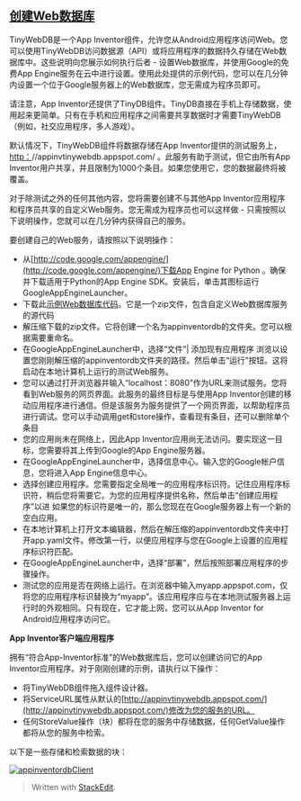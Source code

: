 ## [创建Web数据库](https://appinventorapi.com/program-an-api-python/ "创建Web数据库")

TinyWebDB是一个App Inventor组件，允许您从Android应用程序访问Web。您可以使用TinyWebDB访问数据源（API）或将应用程序的数据持久存储在Web数据库中。这些说明向您展示如何执行后者 - 设置Web数据库，并使用Google的免费App Engine服务在云中进行设置。使用此处提供的示例代码，您可以在几分钟内设置一个位于Google服务器上的Web数据库，您无需成为程序员即可。

请注意，App Inventor还提供了TinyDB组件。TinyDB直接在手机上存储数据，使用起来更简单。只有在手机和应用程序之间需要共享数据时才需要TinyWebDB（例如，社交应用程序，多人游戏）。

默认情况下，TinyWebDB组件将数据存储在App Inventor提供的测试服务上，[http：](http://appinvtinywebdb.appspot.com/)//appinvtinywebdb.appspot.com/ 。此服务有助于测试，但它由所有App Inventor用户共享，并且限制为1000个条目。如果您使用它，您的数据最终将被覆盖。

对于除测试之外的任何其他内容，您将需要创建不与其他App Inventor应用程序和程序员共享的自定义Web服务。您无需成为程序员也可以这样做 - 只需按照以下说明操作，您就可以在几分钟内获得自己的服务。

要创建自己的Web服务，请按照以下说明操作：

-   从[http://code.google.com/appengine/](http://code.google.com/appengine/)下载App Engine for Python 。确保并下载适用于Python的App Engine SDK。安装后，单击其图标运行GoogleAppEngineLauncher。
-   下载此[示例Web数据库代码](http://sites.google.com/site/appinventor/sample-tinywebdb-services/appinventordb.zip?attredirects=0&d=1)。它是一个zip文件，包含自定义Web数据库服务的源代码
-   解压缩下载的zip文件。它将创建一个名为appinventordb的文件夹。您可以根据需要重命名。
-   在GoogleAppEngineLauncher中，选择“文件”| 添加现有应用程序 浏览以设置您刚刚解压缩的appinventordb文件夹的路径。然后单击“运行”按钮。这将启动在本地计算机上运行的测试Web服务。
-   您可以通过打开浏览器并输入“localhost：8080”作为URL来测试服务。您将看到Web服务的网页界面。此服务的最终目标是与使用App Inventor创建的移动应用程序进行通信。但是该服务为服务提供了一个网页界面，以帮助程序员进行调试。您可以手动调用get和store操作，查看现有条目，还可以删除单个条目
-   您的应用尚未在网络上，因此App Inventor应用尚无法访问。要实现这一目标，您需要将其上传到Google的App Engine服务器。
-   在GoogleAppEngineLauncher中，选择信息中心。输入您的Google帐户信息，您将进入App Engine信息中心。
-   选择创建应用程序。您需要指定全局唯一的应用程序标识符。记住应用程序标识符，稍后您将需要它。为您的应用程序提供名称，然后单击“创建应用程序”以进 如果您的标识符是唯一的，那么您现在在Google服务器上有一个新的空白应用。
-   在本地计算机上打开文本编辑器，然后在解压缩的appinventordb文件夹中打开app.yaml文件。修改第一行，以便应用程序与您在Google上设置的应用程序标识符匹配。
-   在GoogleAppEngineLauncher中，选择“部署”，然后按照部署应用程序的步骤操作。
-   测试您的应用是否在网络上运行。在浏览器中输入myapp.appspot.com，仅将您的应用程序标识替换为“myapp”。该应用程序应与在本地测试服务器上运行时的外观相同。只有现在，它才能上网，您可以从App Inventor for Android应用程序访问它。

**App Inventor客户端应用程序**

拥有“符合App-Inventor标准”的Web数据库后，您可以创建访问它的App Inventor应用程序。对于刚刚创建的示例，请执行以下操作：

-   将TinyWebDB组件拖入组件设计器。
-   将ServiceURL属性从默认的[http://appinvtinywebdb.appspot.com/](http://appinvtinywebdb.appspot.com/)修改为您的服务的URL。
-   任何StoreValue操作（块）都将在您的服务中存储数据，任何GetValue操作都将从您的服务中检索。

以下是一些存储和检索数据的块：

[![](https://appinventormash.files.wordpress.com/2010/07/appinventordbclient.png?w=468&h=316 "appinventordbClient")](https://appinventormash.files.wordpress.com/2010/07/appinventordbclient.png)


> Written with [StackEdit](https://stackedit.io/).
<!--stackedit_data:
eyJoaXN0b3J5IjpbLTc3MjQxMzU2MCw3MzA5OTgxMTZdfQ==
-->